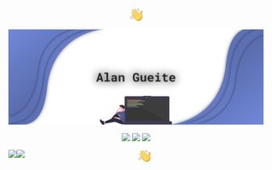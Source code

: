 <div align="center"><a href="#"><img src="https://raw.githubusercontent.com/alangueite/alangueite/master/wave.png" width="25px"></a>
  
<a href="https://alangueite.fr"><img src="https://raw.githubusercontent.com/alangueite/alangueite/master/header.png"></a>
  
<a href="https://discord.com/users/179650847032999936"><img src="http://img.shields.io/badge/-Discord-blue?logo=discord&color=7289DA&logoColor=fff"></a> <a href="https://open.spotify.com/artist/00pwyFykLbFwDi97G3Vrxf"><img src="http://img.shields.io/badge/-Spotify-blue?logo=spotify&color=1ED760&logoColor=fff"></a> <a href="https://youtube.com/Shelp"><img src="http://img.shields.io/badge/-YouTube-blue?logo=youtube&color=FF0000&logoColor=fff"></a></div>

<section>
<a href="#"><img align="left" src="https://github-readme-stats.vercel.app/api?username=alangueite&theme=tokyonight&bg_color=fff&text_color=23272A&title_color=7289DA&hide_border=true"/>
<img align="left" src="https://github-readme-stats.vercel.app/api/top-langs/?username=alangueite&layout=compact&card_width=250&theme=tokyonight&bg_color=fff&text_color=23272A&title_color=7289DA&hide_border=true"/></a>
</section>

<div align="center"><a href="#"><img src="https://raw.githubusercontent.com/alangueite/alangueite/master/wave.png" width="25px"></a></div>
